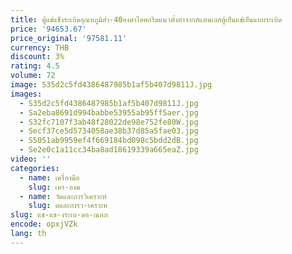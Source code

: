 ```yaml
---
title: ตู้แช่แข็งระเบิดอุณหภูมิต่ำ-40องศาไอศกรีมแนวตั้งทำจากสแตนเลสตู้เย็นแช่เย็นแบบระเบิด
price: '94653.67'
price_original: '97581.11'
currency: THB
discount: 3%
rating: 4.5
volume: 72
image: S35d2c5fd4386487985b1af5b407d9811J.jpg
images:
  - S35d2c5fd4386487985b1af5b407d9811J.jpg
  - Sa2eba8691d994babbe53955ab95ff5aer.jpg
  - S32fc7107f3ab48f28022de98e752fe80W.jpg
  - Secf37ce5d5734058ae38b37d85a5fae03.jpg
  - S5051ab9959ef4f669184bd098c5bdd2dB.jpg
  - Se2e0c1a11cc34ba8ad18619339a665eaZ.jpg
video: ''
categories:
  - name: เครื่องมือ
    slug: เคร-องม
  - name: วัดและการวิเคราะห์
    slug: ดและการว-เคราะห
slug: แช-แข-งระเบ-ดอ-ณหภ
encode: opxjVZk
lang: th
---
```

  